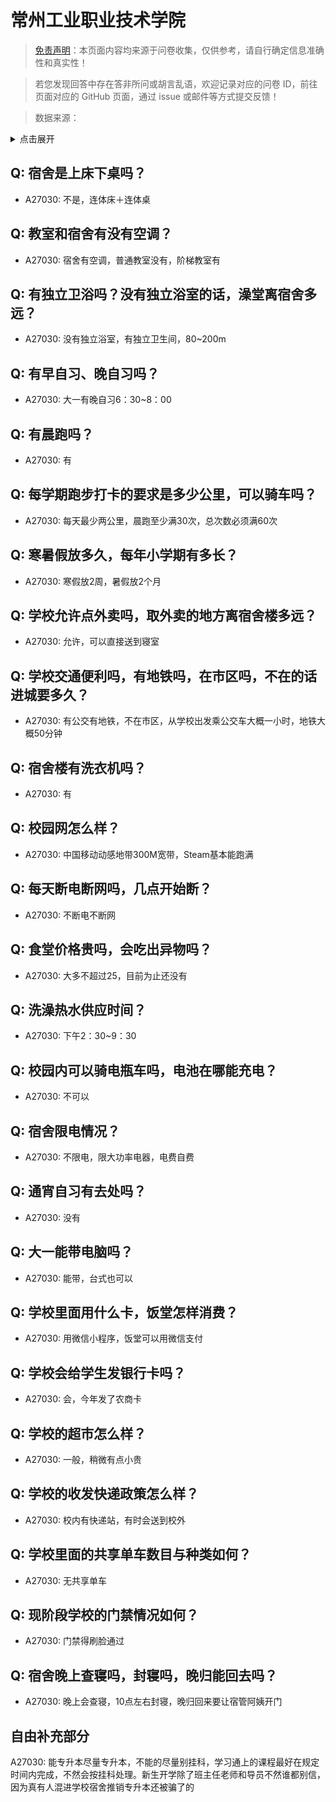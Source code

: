 # 常州工业职业技术学院

> [免责声明](https://colleges.chat/#_3)：本页面内容均来源于问卷收集，仅供参考，请自行确定信息准确性和真实性！

> 若您发现回答中存在答非所问或胡言乱语，欢迎记录对应的问卷 ID，前往页面对应的 GitHub 页面，通过 issue 或邮件等方式提交反馈！

> 数据来源：

<details><summary>点击展开</summary>
<ul>
<li>A27030: 匿名 (2024 年 10 月)</li>
</ul>
</details>

## Q: 宿舍是上床下桌吗？

- A27030: 不是，连体床＋连体桌

## Q: 教室和宿舍有没有空调？

- A27030: 宿舍有空调，普通教室没有，阶梯教室有

## Q: 有独立卫浴吗？没有独立浴室的话，澡堂离宿舍多远？

- A27030: 没有独立浴室，有独立卫生间，80\~200m

## Q: 有早自习、晚自习吗？

- A27030: 大一有晚自习6：30\~8：00

## Q: 有晨跑吗？

- A27030: 有

## Q: 每学期跑步打卡的要求是多少公里，可以骑车吗？

- A27030: 每天最少两公里，晨跑至少满30次，总次数必须满60次

## Q: 寒暑假放多久，每年小学期有多长？

- A27030: 寒假放2周，暑假放2个月

## Q: 学校允许点外卖吗，取外卖的地方离宿舍楼多远？

- A27030: 允许，可以直接送到寝室

## Q: 学校交通便利吗，有地铁吗，在市区吗，不在的话进城要多久？

- A27030: 有公交有地铁，不在市区，从学校出发乘公交车大概一小时，地铁大概50分钟

## Q: 宿舍楼有洗衣机吗？

- A27030: 有

## Q: 校园网怎么样？

- A27030: 中国移动动感地带300M宽带，Steam基本能跑满

## Q: 每天断电断网吗，几点开始断？

- A27030: 不断电不断网

## Q: 食堂价格贵吗，会吃出异物吗？

- A27030: 大多不超过25，目前为止还没有

## Q: 洗澡热水供应时间？

- A27030: 下午2：30\~9：30

## Q: 校园内可以骑电瓶车吗，电池在哪能充电？

- A27030: 不可以

## Q: 宿舍限电情况？

- A27030: 不限电，限大功率电器，电费自费

## Q: 通宵自习有去处吗？

- A27030: 没有

## Q: 大一能带电脑吗？

- A27030: 能带，台式也可以

## Q: 学校里面用什么卡，饭堂怎样消费？

- A27030: 用微信小程序，饭堂可以用微信支付

## Q: 学校会给学生发银行卡吗？

- A27030: 会，今年发了农商卡

## Q: 学校的超市怎么样？

- A27030: 一般，稍微有点小贵

## Q: 学校的收发快递政策怎么样？

- A27030: 校内有快递站，有时会送到校外

## Q: 学校里面的共享单车数目与种类如何？

- A27030: 无共享单车

## Q: 现阶段学校的门禁情况如何？

- A27030: 门禁得刷脸通过

## Q: 宿舍晚上查寝吗，封寝吗，晚归能回去吗？

- A27030: 晚上会查寝，10点左右封寝，晚归回来要让宿管阿姨开门

## 自由补充部分

A27030: 能专升本尽量专升本，不能的尽量别挂科，学习通上的课程最好在规定时间内完成，不然会按挂科处理。新生开学除了班主任老师和导员不然谁都别信，因为真有人混进学校宿舍推销专升本还被骗了的
